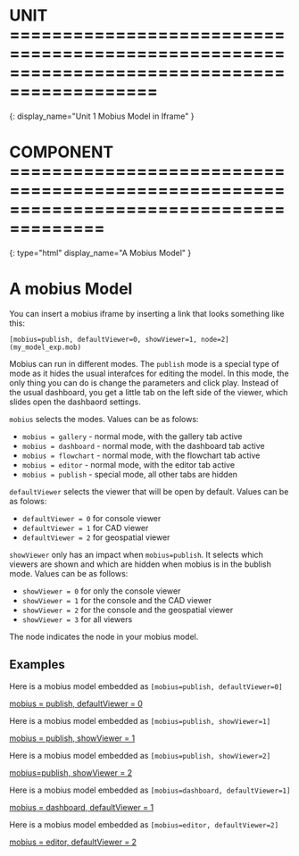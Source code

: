 # UNIT ============================================================================================
{:
    display_name="Unit 1 Mobius Model in Iframe"
}

# COMPONENT =======================================================================================
{:
    type="html"
    display_name="A Mobius Model"
}

# A mobius Model

You can insert a mobius iframe by inserting a link that looks something like this:

```
[mobius=publish, defaultViewer=0, showViewer=1, node=2](my_model_exp.mob)
```

Mobius can run in different modes. The `publish` mode is a special type of mode as it hides the usual interafces for editing the model. In this mode, the only thing you can do is change the parameters and click play. Instead of the usual dashboard, you get a little tab on the left side of the viewer, which slides open the dashbaord settings. 

`mobius` selects the modes.
Values can be as folows: 

* `mobius = gallery` - normal mode, with the gallery tab active
* `mobius = dashboard` - normal mode, with the dashboard tab active
* `mobius = flowchart` - normal mode, with the flowchart tab active
* `mobius = editor` - normal mode, with the editor tab active
* `mobius = publish` - special mode, all other tabs are hidden

`defaultViewer` selects the viewer that will be open by default.
Values can be as folows: 

* `defaultViewer = 0` for console viewer
* `defaultViewer = 1` for CAD viewer
* `defaultViewer = 2` for geospatial viewer

`showViewer` only has an impact when `mobius=publish`. It selects which viewers are shown and which are hidden when mobius is in the bublish mode. 
Values can be as follows: 

* `showViewer = 0` for only the console viewer
* `showViewer = 1` for the console and the CAD viewer
* `showViewer = 2` for the console and the geospatial viewer
* `showViewer = 3` for all viewers

The node indicates the node in your mobius model. 

## Examples

Here is a mobius model embedded as `[mobius=publish, defaultViewer=0]`

[mobius = publish, defaultViewer = 0](model_exp.mob)


Here is a mobius model embedded as `[mobius=publish, showViewer=1]`

[mobius = publish, showViewer = 1](model_exp.mob)


Here is a mobius model embedded as `[mobius=publish, showViewer=2]`

[mobius=publish, showViewer = 2](model_exp.mob)


Here is a mobius model embedded as `[mobius=dashboard, defaultViewer=1]`

[mobius = dashboard, defaultViewer = 1](model_exp.mob)


Here is a mobius model embedded as `[mobius=editor, defaultViewer=2]`

[mobius = editor, defaultViewer = 2](model_exp.mob)
